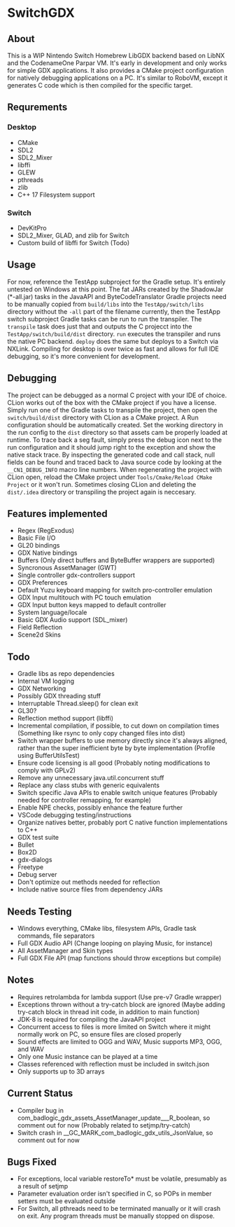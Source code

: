 # SwitchGDX

## About
This is a WIP Nintendo Switch Homebrew LibGDX backend based on LibNX and the CodenameOne Parpar VM. It's early in development and only works for simple GDX applications. It also provides a CMake project configuration for natively debugging applications on a PC. It's similar to
RoboVM, except it generates C code which is then compiled for the specific target.

## Requrements
### Desktop
- CMake
- SDL2
- SDL2_Mixer
- libffi
- GLEW
- pthreads
- zlib
- C++ 17 Filesystem support
### Switch
- DevKitPro
- SDL2_Mixer, GLAD, and zlib for Switch
- Custom build of libffi for Switch (Todo)

## Usage
For now, reference the TestApp subproject for the Gradle setup. It's entirely untested on Windows at this point. The fat JARs created by the
ShadowJar (*-all.jar) tasks in the JavaAPI and ByteCodeTranslator Gradle projects need to be manually copied from `build/libs` into the `TestApp/switch/libs` directory without the `-all` part of the filename
currently, then the TestApp switch subproject Gradle tasks can be run to run the transpiler. The `transpile` task does just that and outputs
the C projecct into the `TestApp/switch/build/dist` directory. `run` executes the transpiler and runs the native PC backend. `deploy`
does the same but deploys to a Switch via NXLink. Compiling for desktop is over twice as fast and allows for full IDE debugging, so it's
more convenient for development.

## Debugging
The project can be debugged as a normal C project with your IDE of choice. CLion works out of the box with
the CMake project if you have a license. Simply run one of the Gradle tasks to transpile the project, then
open the `switch/build/dist` directory with CLion as a CMake project. A Run configuration should be automatically created. Set the working directory in the run config to the `dist` directory so that assets
cam be properly loaded at runtime. To trace back a seg fault, simply press the debug icon next to the run
configuration and it should jump right to the exception and show the native stack trace. By inspecting the
generated code and call stack, null fields can be found and traced back to Java source code by looking at the
`__CN1_DEBUG_INFO` macro line numbers. When regenerating the project with CLion open, reload the CMake project
under `Tools/Cmake/Reload CMake Project` or it won't run. Sometimes closing CLion and deleting the
`dist/.idea` directory or transpiling the project again is neccesary.

## Features implemented
- Regex (RegExodus)
- Basic File I/O
- GL20 bindings
- GDX Native bindings
- Buffers (Only direct buffers and ByteBuffer wrappers are supported)
- Syncronous AssetManager (GWT)
- Single controller gdx-controllers support
- GDX Preferences
- Default Yuzu keyboard mapping for switch pro-controller emulation
- GDX Input multitouch with PC touch emulation
- GDX Input button keys mapped to default controller
- System language/locale
- Basic GDX Audio support (SDL_mixer)
- Field Reflection
- Scene2d Skins

## Todo
- Gradle libs as repo dependencies
- Internal VM logging
- GDX Networking
- Possibly GDX threading stuff
- Interruptable Thread.sleep() for clean exit
- GL30?
- Reflection method support (libffi)
- Incremental compilation, if possible, to cut down on compilation times (Something like rsync to only copy changed files into dist)
- Switch wrapper buffers to use memory directly since it's always aligned, rather than the super inefficient byte by byte implementation (Profile using BufferUtilsTest)
- Ensure code licensing is all good (Probably noting modifications to comply with GPLv2)
- Remove any unnecessary java.util.concurrent stuff
- Replace any class stubs with generic equivalents
- Switch specific Java APIs to enable switch unique features (Probably needed for controller remapping, for example)
- Enable NPE checks, possibly enhance the feature further
- VSCode debugging testing/instructions
- Organize natives better, probably port C native function implementations to C++
- GDX test suite
- Bullet
- Box2D
- gdx-dialogs
- Freetype
- Debug server
- Don't optimize out methods needed for reflection
- Include native source files from dependency JARs

## Needs Testing
- Windows everything, CMake libs, filesystem APIs, Gradle task commands, file separators
- Full GDX Audio API (Change looping on playing Music, for instance)
- All AssetManager and Skin types
- Full GDX File API (map functions should throw exceptions but compile)

## Notes
- Requires retrolambda for lambda support (Use pre-v7 Gradle wrapper)
- Exceptions thrown without a try-catch block are ignored (Maybe adding try-catch block in thread init code, in addition to main function)
- JDK-8 is required for compiling the JavaAPI project
- Concurrent access to files is more limited on Switch where it might normally work on PC, so ensure files are closed properly
- Sound effects are limited to OGG and WAV, Music supports MP3, OGG, and WAV
- Only one Music instance can be played at a time
- Classes referenced with reflection must be included in switch.json
- Only supports up to 3D arrays

## Current Status
- Compiler bug in com_badlogic_gdx_assets_AssetManager_update___R_boolean, so comment out for now (Probably related to setjmp/try-catch)
- Switch crash in __GC_MARK_com_badlogic_gdx_utils_JsonValue, so comment out for now

## Bugs Fixed
- For exceptions, local variable restoreTo* must be volatile, presumably as a result of setjmp
- Parameter evaluation order isn't specified in C, so POPs in member setters must be evaluated outside
- For Switch, all pthreads need to be terminated manually or it will crash on exit. Any program threads must be manually stopped on dispose.
